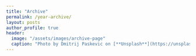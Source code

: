 ```yaml
---
title: "Archive"
permalink: /year-archive/
layout: posts
author_profile: true
header:
  image: "/assets/images/archive-page"
  caption: "Photo by Dmitrij Paskevic on [**Unsplash**](https://unsplash.com)"
---
```

